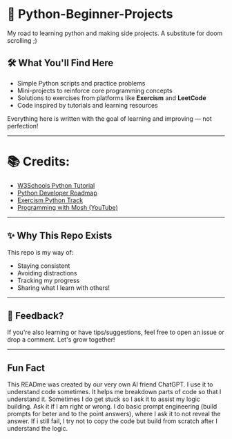 # 🐍 Python-Beginner-Projects
My road to learning python and making side projects. A substitute for doom scrolling ;)

## 🛠️ What You'll Find Here

- Simple Python scripts and practice problems
- Mini-projects to reinforce core programming concepts
- Solutions to exercises from platforms like **Exercism** and **LeetCode**
- Code inspired by tutorials and learning resources

Everything here is written with the goal of learning and improving — not perfection!

---

# 📚 Credits:

- [W3Schools Python Tutorial](https://www.w3schools.com/python/default.asp)
- [Python Developer Roadmap](https://roadmap.sh/python)
- [Exercism Python Track](https://exercism.org)
- [Programming with Mosh (YouTube)](https://www.youtube.com/watch?v=_uQrJ0TkZlc&t=684s)

---

## ✨ Why This Repo Exists
 
This repo is my way of:
- Staying consistent
- Avoiding distractions
- Tracking my progress
- Sharing what I learn with others!

---

## 💬 Feedback?

If you're also learning or have tips/suggestions, feel free to open an issue or drop a comment. Let's grow together!

---

## Fun Fact

This READme was created by our very own AI friend ChatGPT. I use it to understand code sometimes. It helps me breakdown parts of code so that I understand it. 
Sometimes I do get stuck so I ask it to assist my logic building. Ask it if I am right or wrong. I do basic prompt engineering (build prompts for beter and to the point answers), where I ask it to not reveal the answer. If i still fail, I try not to copy the code but build from scratch after I understand the logic.
